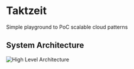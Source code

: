# Taktzeit

Simple playground to PoC scalable cloud patterns

## System Architecture

![High Level Architecture](https://mermaid.ink/img/eyJjb2RlIjoiZ3JhcGggTFJcbkEoSW5ncmVzcykgIC0tPnxuZ2lueHwgQihDbGllbnQpXG5CIC0tPnxwcm94eXwgQ3tBUEl9XG5DIC0tPiBHXG5HW1JlZGlzXSAtLi0-IENcbkMgLS0-IElbUG9zdGdyZXNdXG5JIC0uLT4gQ1xuQyAtLT4gSFtSYWJiaXRNUV1cbkggLS0-RChXb3JrZXIgMSlcbkQgLS0-IEdcbkggLS0-RShXb3JrZXIgbi0xKVxuRSAtLT4gR1xuSCAtLT5GKFdvcmtlciBuKVxuRiAtLT4gRyIsIm1lcm1haWQiOnsidGhlbWUiOiJkZWZhdWx0In0sInVwZGF0ZUVkaXRvciI6ZmFsc2V9)
